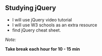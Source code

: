 ## Studying jQuery

* I will use jQuery video tutorial
* I will use W3 schools as an extra resource
* find jQuery cheat sheet.

*Note:*

**Take break each hour for 10 - 15 min**
